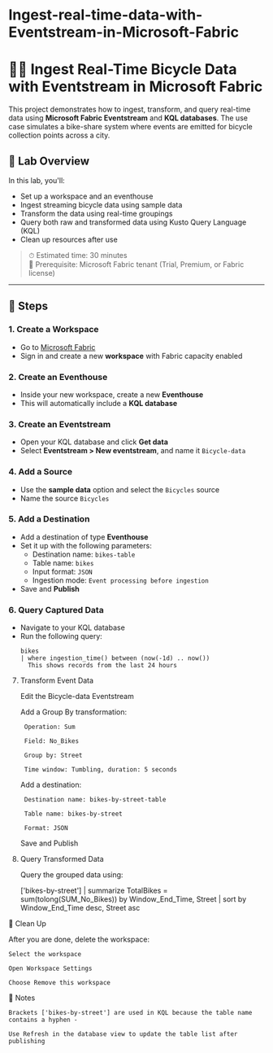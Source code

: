 # Ingest-real-time-data-with-Eventstream-in-Microsoft-Fabric
# 🚴‍♂️ Ingest Real-Time Bicycle Data with Eventstream in Microsoft Fabric

This project demonstrates how to ingest, transform, and query real-time data using **Microsoft Fabric Eventstream** and **KQL databases**. The use case simulates a bike-share system where events are emitted for bicycle collection points across a city.

## 🧪 Lab Overview

In this lab, you'll:
- Set up a workspace and an eventhouse
- Ingest streaming bicycle data using sample data
- Transform the data using real-time groupings
- Query both raw and transformed data using Kusto Query Language (KQL)
- Clean up resources after use

> ⏱ Estimated time: 30 minutes  
> 🧾 Prerequisite: Microsoft Fabric tenant (Trial, Premium, or Fabric license)

---

## 📁 Steps

### 1. Create a Workspace
- Go to [Microsoft Fabric](https://app.fabric.microsoft.com/home?experience=fabric)
- Sign in and create a new **workspace** with Fabric capacity enabled

### 2. Create an Eventhouse
- Inside your new workspace, create a new **Eventhouse**
- This will automatically include a **KQL database**

### 3. Create an Eventstream
- Open your KQL database and click **Get data**
- Select **Eventstream > New eventstream**, and name it `Bicycle-data`

### 4. Add a Source
- Use the **sample data** option and select the `Bicycles` source
- Name the source `Bicycles`

### 5. Add a Destination
- Add a destination of type **Eventhouse**
- Set it up with the following parameters:
  - Destination name: `bikes-table`
  - Table name: `bikes`
  - Input format: `JSON`
  - Ingestion mode: `Event processing before ingestion`
- Save and **Publish**

### 6. Query Captured Data
- Navigate to your KQL database
- Run the following query:
  ```kql
  bikes
  | where ingestion_time() between (now(-1d) .. now())
    This shows records from the last 24 hours

7. Transform Event Data

    Edit the Bicycle-data Eventstream

    Add a Group By transformation:

        Operation: Sum

        Field: No_Bikes

        Group by: Street

        Time window: Tumbling, duration: 5 seconds

    Add a destination:

        Destination name: bikes-by-street-table

        Table name: bikes-by-street

        Format: JSON

    Save and Publish

8. Query Transformed Data

    Query the grouped data using:

    ['bikes-by-street']
    | summarize TotalBikes = sum(tolong(SUM_No_Bikes)) by Window_End_Time, Street
    | sort by Window_End_Time desc, Street asc

🧹 Clean Up

After you are done, delete the workspace:

    Select the workspace

    Open Workspace Settings

    Choose Remove this workspace

📌 Notes

    Brackets ['bikes-by-street'] are used in KQL because the table name contains a hyphen -

    Use Refresh in the database view to update the table list after publishing
